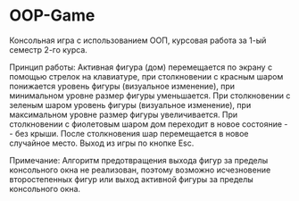 # OOP-Game
Консольная игра с использованием ООП, курсовая работа за 1-ый семестр 2-го курса.

Принцип работы:
Активная фигура (дом) перемещается по экрану с помощью стрелок на клавиатуре, 
при столкновении с красным шаром понижается уровень фигуры (визуальное изменение), 
при минимальном уровне размер фигуры уменьшается. При столкновении с зеленым шаром 
уровень фигуры (визуальное изменение), при максимальном уровне размер фигуры увеличивается. 
При столкновении с фиолетовым шаром дом переходит в новое состояние -- без крыши. 
После столкновения шар перемещается в новое случайное место. Выход из игры по кнопке Esc.

Примечание:
Алгоритм предотвращения выхода фигур за пределы консольного окна не реализован, поэтому
возможно исчезновение второстепенных фигур или выход активной фигуры за пределы консольного окна.

